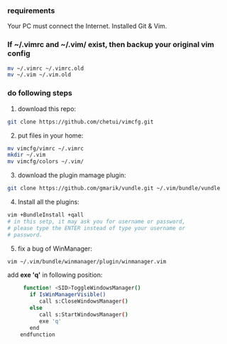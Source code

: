 ### requirements

Your PC must connect the Internet.
Installed Git & Vim.

### If ~/.vimrc and ~/.vim/ exist, then backup your original vim config

```bash
mv ~/.vimrc ~/.vimrc.old
mv ~/.vim ~/.vim.old
```

### do following steps

1. download this repo:  

 ```bash  
 git clone https://github.com/chetui/vimcfg.git
 ```

2. put files in your home:  

 ```bash  
 mv vimcfg/vimrc ~/.vimrc  
 mkdir ~/.vim
 mv vimcfg/colors ~/.vim/
 ```

3. download the plugin mamage plugin:

 ```bash
 git clone https://github.com/gmarik/vundle.git ~/.vim/bundle/vundle
 ```

4. Install all the plugins:

 ```bash
 vim +BundleInstall +qall 
 # in this setp, it may ask you for username or password, 
 # please type the ENTER instead of type your username or 
 # password.
 ```

5. fix a bug of WinManager:

 ```bash
 vim ~/.vim/bundle/winmanager/plugin/winmanager.vim
 ```

 add **exe 'q'** in following position:  
 
 ```bash
      function! <SID>ToggleWindowsManager()
        if IsWinManagerVisible()
           call s:CloseWindowsManager()
        else
           call s:StartWindowsManager()
           exe 'q'   
        end
     endfunction
 ```

